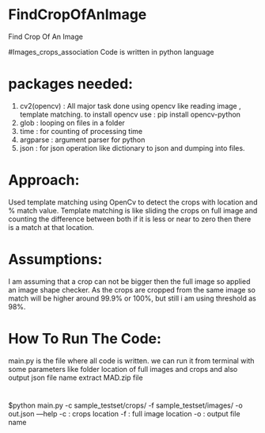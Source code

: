 # FindCropOfAnImage
Find Crop Of An Image

#Images_crops_association
Code is written in python language
# packages needed:
1) cv2(opencv) : All major task done using opencv like reading image ,
template matching.
to install opencv use : pip install opencv-python
2) glob : looping on files in a folder
3) time : for counting of processing time
4) argparse : argument parser for python
5) json : for json operation like dictionary to json and dumping into files.
# Approach:
Used template matching using OpenCv to detect the crops with location and %
match value.
Template matching is like sliding the crops on full image and counting the
difference between both if it is less or near to zero then there is a match at
that location.
# Assumptions:
I am assuming that a crop can not be bigger then the full image so applied
an image shape checker.
As the crops are cropped from the same image so match will be higher
around 99.9% or 100%, but still i am using threshold as 98%.
# How To Run The Code:
main.py is the file where all code is written.
we can run it from terminal with some parameters like folder location of full
images and crops and also output json file name
extract MAD.zip file
# ##################
$python main.py -c sample_testset/crops/ -f sample_testset/images/ -o
out.json
—help
-c : crops location
-f : full image location
-o : output file name
